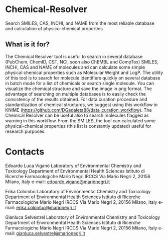 # Chemical-Resolver
Search SMILES, CAS, INCHI, and NAME from the most reliable database and calculation of physico-chemical properties

## What is it for?
The Chemical Resolver tool is useful to search in several database (PubChem, ChemID, CST, NCI, soon also ChEMBL and CompTox) SMILES, INCHI, CAS and NAME of molecules and can calculate some simple physical chemical properties such as Molecular Weight and LogP. 
The utility of this tool is to search for molecule identifiers quickly on several database in batch mode for a list of chemicals or search single molecule. 
You can visualize the chemical structure and save the image in png format. 
The advantage of searching on multiple databases is to easily check the consistency of the results obtained. 
For data curation procedure and standardization of chemical structures, we suggest using this workflow in KNIME (https://github.com/DGadaleta88/data_curation_workflow). The Chemical Resolver can be useful also to search molecules flagged as warning in this workflow.
From the SMILES, the tool can calculated some physical-chemical properties (this list is constantly updated) useful for research purposes.

# Contacts

Edoardo Luca Viganò
Laboratory of Environmental Chemistry and Toxicology
Department of Environmental Health Sciences
Istituto di Ricerche Farmacologiche Mario Negri IRCCS
Via Mario Negri 2, 20156 Milano, Italy
e-mail: edoardo.vigano@marionegri.it

Erika Colombo
Laboratory of Environmental Chemistry and Toxicology
Department of Environmental Health Sciences
Istituto di Ricerche Farmacologiche Mario Negri IRCCS
Via Mario Negri 2, 20156 Milano, Italy
e-mail: erika.colombo@marionegri.it

Gianluca Selvestrel
Laboratory of Environmental Chemistry and Toxicology
Department of Environmental Health Sciences
Istituto di Ricerche Farmacologiche Mario Negri IRCCS
Via Mario Negri 2, 20156 Milano, Italy
e-mail: gianluca.selvestrel@marionegri.it
